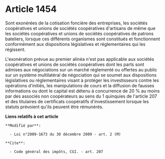 # Article 1454

Sont exonérées de la cotisation foncière des entreprises, les sociétés coopératives et unions de sociétés coopératives
d'artisans de même que les sociétés coopératives et unions de sociétés coopératives de patrons bateliers, lorsque ces
différents organismes sont constitués et fonctionnent conformément aux dispositions législatives et réglementaires qui les
régissent.

L'exonération prévue au premier alinéa n'est pas applicable aux sociétés coopératives et unions de sociétés coopératives dont
les parts sont admises aux négociations sur un marché réglementé ou offertes au public sur un système multilatéral de
négociation qui se soumet aux dispositions législatives ou réglementaires visant à protéger les investisseurs contre les
opérations d'initiés, les manipulations de cours et la diffusion de fausses informations ou dont le capital est détenu à
concurrence de 20 % au moins par des associés non coopérateurs au sens du 1 quinquies de l'article 207 et des titulaires de
certificats coopératifs d'investissement lorsque les statuts prévoient qu'ils peuvent être rémunérés.

**Liens relatifs à cet article**

	**Modifié par**:

	  - Loi n°2009-1673 du 30 décembre 2009 - art. 2 (M)

	**Cite**:

	  - Code général des impôts, CGI. - art. 207
